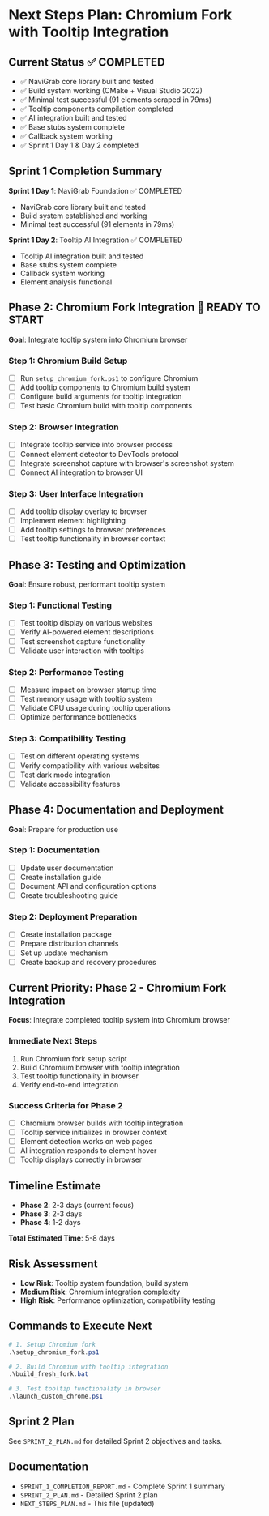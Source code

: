 # Next Steps Plan: Chromium Fork with Tooltip Integration

## Current Status ✅ COMPLETED
- ✅ NaviGrab core library built and tested
- ✅ Build system working (CMake + Visual Studio 2022)
- ✅ Minimal test successful (91 elements scraped in 79ms)
- ✅ Tooltip components compilation completed
- ✅ AI integration built and tested
- ✅ Base stubs system complete
- ✅ Callback system working
- ✅ Sprint 1 Day 1 & Day 2 completed

## Sprint 1 Completion Summary
**Sprint 1 Day 1**: NaviGrab Foundation ✅ COMPLETED
- NaviGrab core library built and tested
- Build system established and working
- Minimal test successful (91 elements in 79ms)

**Sprint 1 Day 2**: Tooltip AI Integration ✅ COMPLETED
- Tooltip AI integration built and tested
- Base stubs system complete
- Callback system working
- Element analysis functional

## Phase 2: Chromium Fork Integration 🚀 READY TO START
**Goal**: Integrate tooltip system into Chromium browser

### Step 1: Chromium Build Setup
- [ ] Run `setup_chromium_fork.ps1` to configure Chromium
- [ ] Add tooltip components to Chromium build system
- [ ] Configure build arguments for tooltip integration
- [ ] Test basic Chromium build with tooltip components

### Step 2: Browser Integration
- [ ] Integrate tooltip service into browser process
- [ ] Connect element detector to DevTools protocol
- [ ] Integrate screenshot capture with browser's screenshot system
- [ ] Connect AI integration to browser UI

### Step 3: User Interface Integration
- [ ] Add tooltip display overlay to browser
- [ ] Implement element highlighting
- [ ] Add tooltip settings to browser preferences
- [ ] Test tooltip functionality in browser context

## Phase 3: Testing and Optimization
**Goal**: Ensure robust, performant tooltip system

### Step 1: Functional Testing
- [ ] Test tooltip display on various websites
- [ ] Verify AI-powered element descriptions
- [ ] Test screenshot capture functionality
- [ ] Validate user interaction with tooltips

### Step 2: Performance Testing
- [ ] Measure impact on browser startup time
- [ ] Test memory usage with tooltip system
- [ ] Validate CPU usage during tooltip operations
- [ ] Optimize performance bottlenecks

### Step 3: Compatibility Testing
- [ ] Test on different operating systems
- [ ] Verify compatibility with various websites
- [ ] Test dark mode integration
- [ ] Validate accessibility features

## Phase 4: Documentation and Deployment
**Goal**: Prepare for production use

### Step 1: Documentation
- [ ] Update user documentation
- [ ] Create installation guide
- [ ] Document API and configuration options
- [ ] Create troubleshooting guide

### Step 2: Deployment Preparation
- [ ] Create installation package
- [ ] Prepare distribution channels
- [ ] Set up update mechanism
- [ ] Create backup and recovery procedures

## Current Priority: Phase 2 - Chromium Fork Integration
**Focus**: Integrate completed tooltip system into Chromium browser

### Immediate Next Steps
1. Run Chromium fork setup script
2. Build Chromium browser with tooltip integration
3. Test tooltip functionality in browser
4. Verify end-to-end integration

### Success Criteria for Phase 2
- [ ] Chromium browser builds with tooltip integration
- [ ] Tooltip service initializes in browser context
- [ ] Element detection works on web pages
- [ ] AI integration responds to element hover
- [ ] Tooltip displays correctly in browser

## Timeline Estimate
- **Phase 2**: 2-3 days (current focus)
- **Phase 3**: 2-3 days
- **Phase 4**: 1-2 days

**Total Estimated Time**: 5-8 days

## Risk Assessment
- **Low Risk**: Tooltip system foundation, build system
- **Medium Risk**: Chromium integration complexity
- **High Risk**: Performance optimization, compatibility testing

## Commands to Execute Next
```powershell
# 1. Setup Chromium fork
.\setup_chromium_fork.ps1

# 2. Build Chromium with tooltip integration
.\build_fresh_fork.bat

# 3. Test tooltip functionality in browser
.\launch_custom_chrome.ps1
```

## Sprint 2 Plan
See `SPRINT_2_PLAN.md` for detailed Sprint 2 objectives and tasks.

## Documentation
- `SPRINT_1_COMPLETION_REPORT.md` - Complete Sprint 1 summary
- `SPRINT_2_PLAN.md` - Detailed Sprint 2 plan
- `NEXT_STEPS_PLAN.md` - This file (updated)